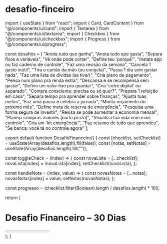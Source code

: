 # desafio-finceiro
import { useState } from "react";
import { Card, CardContent } from "@/components/ui/card";
import { Textarea } from "@/components/ui/textarea";
import { Checkbox } from "@/components/ui/checkbox";
import { Progress } from "@/components/ui/progress";

const desafios = [
  "Anota tudo que ganha",
  "Anota tudo que gasta",
  "Separa fixos e variáveis",
  "Vê onde pode cortar",
  "Define teu 'porquê'",
  "Instala app ou faz caderno de controle",
  "Faz uma revisão da semana",
  "Cancela 1 gasto inútil",
  "Tira o cartão da mão (ou congela)",
  "Passa 1 dia sem gastar nada",
  "Faz uma lista de dívidas (se tiver)",
  "Cria plano de pagamento",
  "Pensa num plano pra renda extra",
  "Descansa e se recompensa sem gastar",
  "Define um valor fixo pra guardar",
  "Cria 'cofre digital' ou separado",
  "Compra consciente: precisa ou só quer?",
  "Prepara 1 refeição em casa",
  "Separa tempo pra aprender sobre finanças",
  "Ajusta tuas metas",
  "Faz uma pausa e celebra a jornada",
  "Monta orçamento do próximo mês",
  "Define meta de reserva de emergência",
  "Pesquisa uma forma segura de investir",
  "Revisa se pode aumentar a economia mensal",
  "Planeja compras maiores (curto prazo)",
  "Visualiza tua vida com mais controle",
  "Cria um 'kit emergência'",
  "Faz resumo de tudo que aprendeu",
  "Se banca: você tá no controle agora"
];

export default function DesafioFinanceiro() {
  const [checklist, setChecklist] = useState(Array(desafios.length).fill(false));
  const [notas, setNotas] = useState(Array(desafios.length).fill(""));

  const toggleCheck = (index) => {
    const novaLista = [...checklist];
    novaLista[index] = !novaLista[index];
    setChecklist(novaLista);
  };

  const handleNota = (index, value) => {
    const novasNotas = [...notas];
    novasNotas[index] = value;
    setNotas(novasNotas);
  };

  const progresso = (checklist.filter(Boolean).length / desafios.length) * 100;

  return (
    <div className="bg-black text-white min-h-screen p-6">
      <h1 className="text-2xl font-bold mb-4">Desafio Financeiro – 30 Dias</h1>
      <Progress value={progresso} className="mb-6" />
      <div className="grid gap-4">
        {desafios.map((titulo, i) => (
          <Card key={i} className="bg-gray-900 border border-gray-700">
            <CardContent className="flex flex-col space-y-2 p-4">
              <div className="flex items-center space-x-2">
                <Checkbox checked={checklist[i]} onCheckedChange={() => toggleCheck(i)} />
                <span className={checklist[i] ? "line-through" : ""}>Dia {i + 1}: {titulo}</span>
              </div>
              <Textarea
                placeholder="Anotações do dia..."
                value={notas[i]}
                onChange={(e) => handleNota(i, e.target.value)}
                className="bg-gray-800 text-white border-gray-600"
              />
            </CardContent>
          </Card>
        ))}
      </div>
    </div>
  );
}
